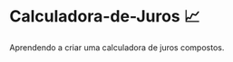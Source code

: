 # Calculadora-de-Juros :chart_with_upwards_trend:
Aprendendo a criar uma calculadora de juros compostos. 